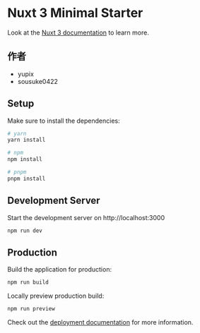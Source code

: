 # Nuxt 3 Minimal Starter

Look at the [Nuxt 3 documentation](https://nuxt.com/docs/getting-started/introduction) to learn more.

## 作者

- yupix
- sousuke0422


## Setup

Make sure to install the dependencies:

```bash
# yarn
yarn install

# npm
npm install

# pnpm
pnpm install
```

## Development Server

Start the development server on http://localhost:3000

```bash
npm run dev
```

## Production

Build the application for production:

```bash
npm run build
```

Locally preview production build:

```bash
npm run preview
```

Check out the [deployment documentation](https://nuxt.com/docs/getting-started/deployment) for more information.
